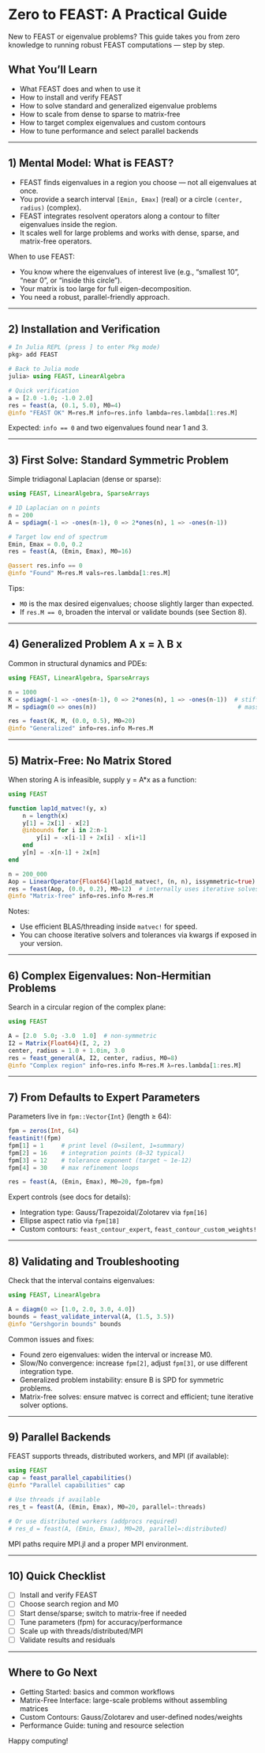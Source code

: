 # Zero to FEAST: A Practical Guide

New to FEAST or eigenvalue problems? This guide takes you from zero knowledge to running robust FEAST computations — step by step.

## What You’ll Learn

- What FEAST does and when to use it
- How to install and verify FEAST
- How to solve standard and generalized eigenvalue problems
- How to scale from dense to sparse to matrix-free
- How to target complex eigenvalues and custom contours
- How to tune performance and select parallel backends

---

## 1) Mental Model: What is FEAST?

- FEAST finds eigenvalues in a region you choose — not all eigenvalues at once.
- You provide a search interval `[Emin, Emax]` (real) or a circle `(center, radius)` (complex).
- FEAST integrates resolvent operators along a contour to filter eigenvalues inside the region.
- It scales well for large problems and works with dense, sparse, and matrix-free operators.

When to use FEAST:

- You know where the eigenvalues of interest live (e.g., “smallest 10”, “near 0”, or “inside this circle”).
- Your matrix is too large for full eigen-decomposition.
- You need a robust, parallel-friendly approach.

---

## 2) Installation and Verification

```julia
# In Julia REPL (press ] to enter Pkg mode)
pkg> add FEAST

# Back to Julia mode
julia> using FEAST, LinearAlgebra

# Quick verification
a = [2.0 -1.0; -1.0 2.0]
res = feast(a, (0.1, 5.0), M0=4)
@info "FEAST OK" M=res.M info=res.info lambda=res.lambda[1:res.M]
```

Expected: `info == 0` and two eigenvalues found near 1 and 3.

---

## 3) First Solve: Standard Symmetric Problem

Simple tridiagonal Laplacian (dense or sparse):

```julia
using FEAST, LinearAlgebra, SparseArrays

# 1D Laplacian on n points
n = 200
A = spdiagm(-1 => -ones(n-1), 0 => 2*ones(n), 1 => -ones(n-1))

# Target low end of spectrum
Emin, Emax = 0.0, 0.2
res = feast(A, (Emin, Emax), M0=16)

@assert res.info == 0
@info "Found" M=res.M vals=res.lambda[1:res.M]
```

Tips:

- `M0` is the max desired eigenvalues; choose slightly larger than expected.
- If `res.M == 0`, broaden the interval or validate bounds (see Section 8).

---

## 4) Generalized Problem A x = λ B x

Common in structural dynamics and PDEs:

```julia
using FEAST, LinearAlgebra, SparseArrays

n = 1000
K = spdiagm(-1 => -ones(n-1), 0 => 2*ones(n), 1 => -ones(n-1))  # stiffness
M = spdiagm(0 => ones(n))                                        # mass

res = feast(K, M, (0.0, 0.5), M0=20)
@info "Generalized" info=res.info M=res.M
```

---

## 5) Matrix-Free: No Matrix Stored

When storing A is infeasible, supply y = A*x as a function:

```julia
using FEAST

function lap1d_matvec!(y, x)
    n = length(x)
    y[1] = 2x[1] - x[2]
    @inbounds for i in 2:n-1
        y[i] = -x[i-1] + 2x[i] - x[i+1]
    end
    y[n] = -x[n-1] + 2x[n]
end

n = 200_000
Aop = LinearOperator{Float64}(lap1d_matvec!, (n, n), issymmetric=true)
res = feast(Aop, (0.0, 0.2), M0=12)  # internally uses iterative solves
@info "Matrix-free" info=res.info M=res.M
```

Notes:

- Use efficient BLAS/threading inside `matvec!` for speed.
- You can choose iterative solvers and tolerances via kwargs if exposed in your version.

---

## 6) Complex Eigenvalues: Non-Hermitian Problems

Search in a circular region of the complex plane:

```julia
using FEAST

A = [2.0  5.0; -3.0  1.0]  # non-symmetric
I2 = Matrix{Float64}(I, 2, 2)
center, radius = 1.0 + 1.0im, 3.0
res = feast_general(A, I2, center, radius, M0=8)
@info "Complex region" info=res.info M=res.M λ=res.lambda[1:res.M]
```

---

## 7) From Defaults to Expert Parameters

Parameters live in `fpm::Vector{Int}` (length ≥ 64):

```julia
fpm = zeros(Int, 64)
feastinit!(fpm)
fpm[1] = 1     # print level (0=silent, 1=summary)
fpm[2] = 16    # integration points (8–32 typical)
fpm[3] = 12    # tolerance exponent (target ~ 1e-12)
fpm[4] = 30    # max refinement loops

res = feast(A, (Emin, Emax), M0=20, fpm=fpm)
```

Expert controls (see docs for details):

- Integration type: Gauss/Trapezoidal/Zolotarev via `fpm[16]`
- Ellipse aspect ratio via `fpm[18]`
- Custom contours: `feast_contour_expert`, `feast_contour_custom_weights!`

---

## 8) Validating and Troubleshooting

Check that the interval contains eigenvalues:

```julia
using FEAST, LinearAlgebra

A = diagm(0 => [1.0, 2.0, 3.0, 4.0])
bounds = feast_validate_interval(A, (1.5, 3.5))
@info "Gershgorin bounds" bounds
```

Common issues and fixes:

- Found zero eigenvalues: widen the interval or increase M0.
- Slow/No convergence: increase `fpm[2]`, adjust `fpm[3]`, or use different integration type.
- Generalized problem instability: ensure B is SPD for symmetric problems.
- Matrix-free solves: ensure matvec is correct and efficient; tune iterative solver options.

---

## 9) Parallel Backends

FEAST supports threads, distributed workers, and MPI (if available):

```julia
using FEAST
cap = feast_parallel_capabilities()
@info "Parallel capabilities" cap

# Use threads if available
res_t = feast(A, (Emin, Emax), M0=20, parallel=:threads)

# Or use distributed workers (addprocs required)
# res_d = feast(A, (Emin, Emax), M0=20, parallel=:distributed)
```

MPI paths require MPI.jl and a proper MPI environment.

---

## 10) Quick Checklist

- [ ] Install and verify FEAST
- [ ] Choose search region and M0
- [ ] Start dense/sparse; switch to matrix-free if needed
- [ ] Tune parameters (fpm) for accuracy/performance
- [ ] Scale up with threads/distributed/MPI
- [ ] Validate results and residuals

---

## Where to Go Next

- Getting Started: basics and common workflows
- Matrix-Free Interface: large-scale problems without assembling matrices
- Custom Contours: Gauss/Zolotarev and user-defined nodes/weights
- Performance Guide: tuning and resource selection

Happy computing!

